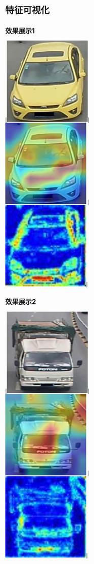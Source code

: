 # 特征可视化

## 效果展示1
|<img src="https://github.com/qlmeng10/Feature-Visualization/blob/master/data/veri/0001_c001_00016490_0_c01_t4.jpg" alt="原图" width="256" height="256">|<img src="https://github.com/qlmeng10/Feature-Visualization/blob/master/data_output/veri/cam/0001_c001_00016490_0_c01_t4_feat_res4.jpg" alt="CAM" width="256" height="256"> | <img src="https://github.com/qlmeng10/Feature-Visualization/blob/master/data_output/veri/heatmap/0001_c001_00016490_0_c01_t4_feat_res1.jpg" alt="Heatmap" width="256" height="256">|

## 效果展示2
|<img src=https://github.com/qlmeng10/Feature-Visualization/blob/master/data/veri/0137_c013_00046940_0_c07_t8.jpg alt="原图" width="256" height="256">|
<img src="https://github.com/qlmeng10/Feature-Visualization/blob/master/data_output/veri/cam/0137_c013_00046940_0_c07_t8_feat_res4.jpg" alt="CAM" width="256" height="256"> | 
<img src="https://github.com/qlmeng10/Feature-Visualization/blob/master/data_output/veri/heatmap/0137_c013_00046940_0_c07_t8_feat_res1.jpg" alt="Heatmap" width="256" height="256">|

